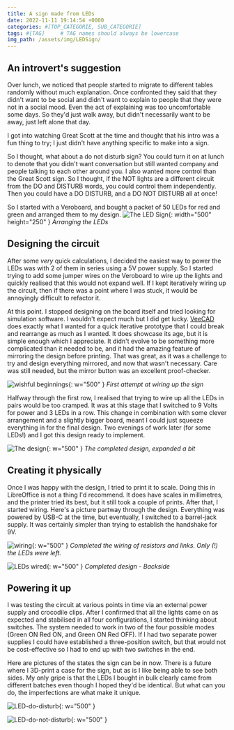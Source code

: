 ```yaml
---
title: A sign made from LEDs
date: 2022-11-11 19:14:54 +0000
categories: #[TOP_CATEGORIE, SUB_CATEGORIE]
tags: #[TAG]     # TAG names should always be lowercase
img_path: /assets/img/LEDSign/
---
```


## An introvert's suggestion

Over lunch, we noticed that people started to migrate to different tables randomly without much explanation.
Once confronted they said that they didn't want to be social and didn't want to explain to people that they were not in a social mood.
Even the act of explaining was too uncomfortable some days.
So they'd just walk away, but didn't necessarily want to be away, just left alone that day.

I got into watching Great Scott at the time and thought that his intro was a fun thing to try;
I just didn't have anything specific to make into a sign.

So I thought, what about a do not disturb sign?
You could turn it on at lunch to denote that you didn't want conversation but still wanted company and people talking to each other around you.
I also wanted more control than the Great Scott sign.
So I thought, if the NOT lights are a different circuit from the DO and DISTURB words, you could control them independently.
Then you could have a DO DISTURB, and a DO NOT DISTURB all at once!

So I started with a Veroboard, and bought a packet of 50 LEDs for red and green and arranged them to my design.
![The LED Sign](LEDSign.jpg){: width="500" height="250" }
_Arranging the LEDs_

## Designing the circuit

After some _very_ quick calculations, I decided the easiest way to power the LEDs was with 2 of them in series using a 5V power supply.
So I started trying to add some jumper wires on the Veroboard to wire up the lights and quickly realised that this would not expand well.
If I kept iteratively wiring up the circuit, then if there was a point where I was stuck, it would be annoyingly difficult to refactor it.

At this point. I stopped designing on the board itself and tried looking for simulation software.
I wouldn't expect much but I did get lucky.
[VeeCAD](https://veecad.com/) does exactly what I wanted for a quick iterative prototype that I could break and rearrange as much as I wanted.
It does showcase its age, but it is simple enough which I appreciate.
It didn't evolve to be something more complicated than it needed to be, and it had the amazing feature of mirroring the design before printing.
That was great, as it was a challenge to try and design everything mirrored, and now that wasn't necessary.
Care was still needed, but the mirror button was an excellent proof-checker.

![wishful beginnings](LED-prototyping.png){: w="500" }
_First attempt at wiring up the sign_

Halfway through the first row, I realised that trying to wire up all the LEDs in pairs would be too cramped.
It was at this stage that I switched to 9 Volts for power and 3 LEDs in a row.
This change in combination with some clever arrangement and a slightly bigger board, meant I could just squeeze everything in for the final design.
Two evenings of work later (for some LEDs!) and I got this design ready to implement.

![The design](LED-design.png){: w="500" }
_The completed design, expanded a bit_

## Creating it physically

Once I was happy with the design, I tried to print it to scale.
Doing this in LibreOffice is not a thing I'd recommend.
It does have scales in millimetres, and the printer tried its best, but it still took a couple of prints.
After that, I started wiring.
Here's a picture partway through the design.
Everything was powered by USB-C at the time, but eventually, I switched to a barrel-jack supply.
It was certainly simpler than trying to establish the handshake for 9V.

![wiring](LEDwiring.jpg){: w="500" }
_Completed the wiring of resistors and links. Only (!) the LEDs were left._

![LEDs wired](LED-backside.jpg){: w="500" }
_Completed design - Backside_

## Powering it up

I was testing the circuit at various points in time via an external power supply and crocodile clips.
After I confirmed that all the lights came on as expected and stabilised in all four configurations, I started thinking about switches.
The system needed to work in two of the four possible modes (Green ON Red ON, and Green ON Red OFF).
If I had two separate power supplies I could have established a three-position switch, but that would not be cost-effective so I had to end up with two switches in the end.

Here are pictures of the states the sign can be in now.
There is a future where I 3D-print a case for the sign, but as is I like being able to see both sides.
My only gripe is that the LEDs I bought in bulk clearly came from different batches even though I hoped they'd be identical.
But what can you do, the imperfections are what make it unique.

![LED-do-disturb](LED-do-disturb.jpg){: w="500" }

![LED-do-not-disturb](LED-do-not-disturb.jpg){: w="500" }
